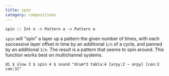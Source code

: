 ```yaml
---
title: spin
category: compositions
---
```


~~~~{haskell}
spin :: Int n -> Pattern a -> Pattern a
~~~~

`spin` will "spin" a layer up a pattern the given number of times, with each successive layer offset in time by an additional `1/n` of a cycle, and panned by an additional `1/n`. The result is a pattern that seems to spin around. This function works best on multichannel systems.

~~~~{haskell}
d1 $ slow 3 $ spin 4 $ sound "drum*3 tabla:4 [arpy:2 ~ arpy] [can:2 can:3]"
~~~~

